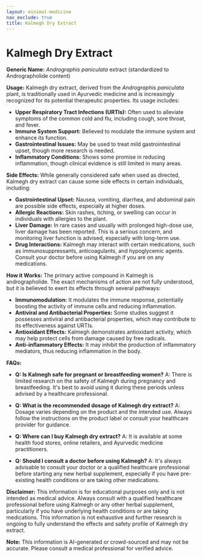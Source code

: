 ```yaml
---
layout: minimal-medicine
nav_exclude: true
title: Kalmegh Dry Extract
---
```


# Kalmegh Dry Extract

**Generic Name:** *Andrographis paniculata* extract (standardized to Andrographolide content)

**Usage:** Kalmegh dry extract, derived from the *Andrographis paniculata* plant, is traditionally used in Ayurvedic medicine and is increasingly recognized for its potential therapeutic properties.  Its usage includes:

* **Upper Respiratory Tract Infections (URTIs):**  Often used to alleviate symptoms of the common cold and flu, including cough, sore throat, and fever.
* **Immune System Support:** Believed to modulate the immune system and enhance its function.
* **Gastrointestinal Issues:** May be used to treat mild gastrointestinal upset, though more research is needed.
* **Inflammatory Conditions:** Shows some promise in reducing inflammation, though clinical evidence is still limited in many areas.


**Side Effects:** While generally considered safe when used as directed, Kalmegh dry extract can cause some side effects in certain individuals, including:

* **Gastrointestinal Upset:** Nausea, vomiting, diarrhea, and abdominal pain are possible side effects, especially at higher doses.
* **Allergic Reactions:**  Skin rashes, itching, or swelling can occur in individuals with allergies to the plant.
* **Liver Damage:** In rare cases and usually with prolonged high-dose use, liver damage has been reported.  This is a serious concern, and monitoring liver function is advised, especially with long-term use.
* **Drug Interactions:** Kalmegh may interact with certain medications, such as immunosuppressants, anticoagulants, and hypoglycemic agents.  Consult your doctor before using Kalmegh if you are on any medications.


**How it Works:**  The primary active compound in Kalmegh is andrographolide.  The exact mechanisms of action are not fully understood, but it is believed to exert its effects through several pathways:

* **Immunomodulation:**  It modulates the immune response, potentially boosting the activity of immune cells and reducing inflammation.
* **Antiviral and Antibacterial Properties:**  Some studies suggest it possesses antiviral and antibacterial properties, which may contribute to its effectiveness against URTIs.
* **Antioxidant Effects:**  Kalmegh demonstrates antioxidant activity, which may help protect cells from damage caused by free radicals.
* **Anti-inflammatory Effects:** It may inhibit the production of inflammatory mediators, thus reducing inflammation in the body.


**FAQs:**

* **Q: Is Kalmegh safe for pregnant or breastfeeding women?** A:  There is limited research on the safety of Kalmegh during pregnancy and breastfeeding.  It's best to avoid using it during these periods unless advised by a healthcare professional.

* **Q: What is the recommended dosage of Kalmegh dry extract?** A:  Dosage varies depending on the product and the intended use. Always follow the instructions on the product label or consult your healthcare provider for guidance.

* **Q:  Where can I buy Kalmegh dry extract?** A:  It is available at some health food stores, online retailers, and Ayurvedic medicine practitioners.

* **Q:  Should I consult a doctor before using Kalmegh?** A:  It's always advisable to consult your doctor or a qualified healthcare professional before starting any new herbal supplement, especially if you have pre-existing health conditions or are taking other medications.


**Disclaimer:** This information is for educational purposes only and is not intended as medical advice.  Always consult with a qualified healthcare professional before using Kalmegh or any other herbal supplement, particularly if you have underlying health conditions or are taking medications.  This information is not exhaustive and further research is ongoing to fully understand the effects and safety profile of Kalmegh dry extract.


**Note:** This information is AI-generated or crowd-sourced and may not be accurate. Please consult a medical professional for verified advice.